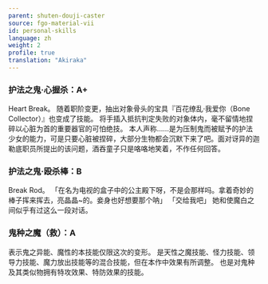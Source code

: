 ```yaml
---
parent: shuten-douji-caster
source: fgo-material-vii
id: personal-skills
language: zh
weight: 2
profile: true
translation: "Akiraka"
---
```


### 护法之鬼·心握杀：A+

Heart Break。
随着职阶变更，抽出对象骨头的宝具『百花缭乱·我爱你（Bone Collector）』也变成了技能。
将手插入抵抗判定失败的对象体内，毫不留情地捏碎以心脏为首的重要器官的可怕绝技。
本人声称……是为压制鬼而被赋予的护法少女的能力，可是只要心脏被捏碎，大部分生物都会沉默下来了吧。面对讶异的迦勒底职员所提出的该问题，酒吞童子只是咯咯地笑着，不作任何回答。

### 护法之鬼·殴杀棒：B

Break Rod。
「在名为电视的盒子中的公主殿下呀，不是会那样吗。拿着奇妙的棒子挥来挥去，亮晶晶~的。妾身也好想要那个呐」
「交给我吧」
她和使魔白之间似乎有过这么一段对话。

### 鬼种之魔（救）：A

表示鬼之异能、魔性的本技能仅限这次的变形。
是天性之魔技能、怪力技能、领导力技能、魔力放出技能等的混合技能，但在本作中效果有所调整。
也是对鬼种及其类似物拥有特攻效果、特防效果的技能。
